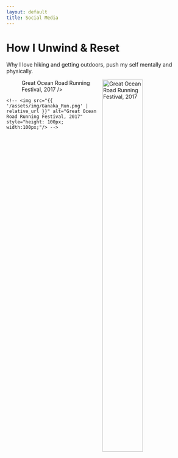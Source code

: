 ```yaml
---
layout: default
title: Social Media
---
```

<!--
<div id="connect">
  <h1 class="pageTitle">Let's Connect</h1>
  <div class="contactContent">
    <p class="intro">You are here because we have mutual interests and goals, let's connect and stay in touch.</p>
   
  </div>
  <dl>
  <dl {display: grid; grid-template-columns: max-content auto;}>
  <dt>Linkedin: <a href="https://www.linkedin.com/in/ganaka-chandrakumara/" target="_blank"> linkedin/ganaka-chandrakumara/</a> </dt>
  <dt>Email: <a href="mailto:{{ganaka.c@gmail.com}}" target="_blank"> ganaka.c@gmail.com </a> </dt>
  <dt>Medium: <a href="https://medium.com/@ganaka.c" target="_blank"> medium.com/@ganaka.c </a> </dt>
  <dt>Youtube: <a href="https://www.youtube.com/@ganaka.c" target="_blank"> youtube.com/@ganaka.c </a> </dt>
  </dl>
</div>
-->
<div class="post">
  <h1 class="pageTitle">How I Unwind & Reset</h1>
  <div>
    <p class="intro">Why I love hiking and getting outdoors, push my self mentally and physically.</p>
  </div>
	<figure>
		<img src="{{ '/assets/img/Ganaka_Run.png' | relative_url }}" alt="Great Ocean Road Running Festival, 2017" style="height: 50%; width:50%;" align="right"<figcaption>Great Ocean Road Running Festival, 2017</figcaption> />
	</figure>
   
 	<!-- <img src="{{ '/assets/img/Ganaka_Run.png' | relative_url }}" alt="Great Ocean Road Running Festival, 2017" style="height: 100px; width:100px;"/> -->
	
</div>
